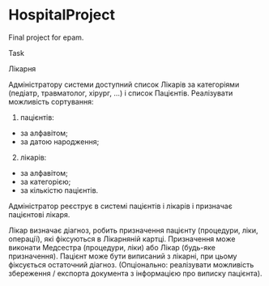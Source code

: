 # HospitalProject
Final project for epam.

Task

Лікарня

Адміністратору системи доступний список Лікарів за категоріями (педіатр, травматолог, хірург, ...) і список Пацієнтів. Реалізувати можливість сортування:

1) пацієнтів:
- за алфавітом;
- за датою народження;

2) лікарів:
- за алфавітом;
- за категорією;
- за кількістю пацієнтів.

Адміністратор реєструє в системі пацієнтів і лікарів і призначає пацієнтові лікаря.

Лікар визначає діагноз, робить призначення пацієнту (процедури, ліки, операції), які фіксуються в Лікарняній картці. Призначення може виконати Медсестра (процедури, ліки) або Лікар (будь-яке призначення).
Пацієнт може бути виписаний з лікарні, при цьому фіксується остаточний діагноз.
(Опціонально: реалізувати можливість збереження / експорта документа з інформацією про виписку пацієнта).
